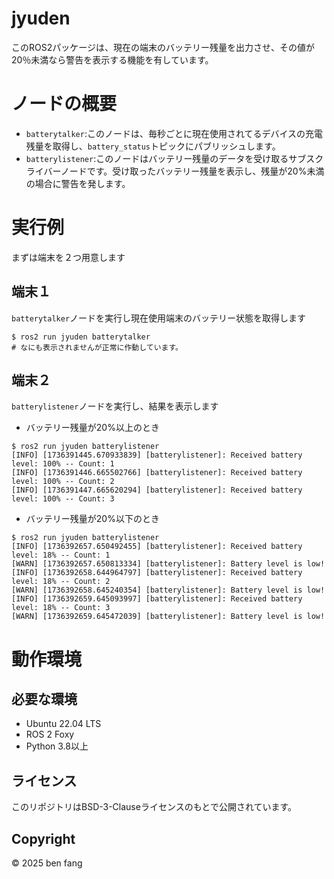 # jyuden
このROS2パッケージは、現在の端末のバッテリー残量を出力させ、その値が20％未満なら警告を表示する機能を有しています。
# ノードの概要
- `batterytalker`:このノードは、毎秒ごとに現在使用されてるデバイスの充電残量を取得し、`battery_status`トピックにパブリッシュします。
- `batterylistener`:このノードはバッテリー残量のデータを受け取るサブスクライバーノードです。受け取ったバッテリー残量を表示し、残量が20%未満の場合に警告を発します。
# 実行例
まずは端末を２つ用意します
## 端末１

`batterytalker`ノードを実行し現在使用端末のバッテリー状態を取得します
```
$ ros2 run jyuden batterytalker
# なにも表示されませんが正常に作動しています。
```
## 端末２
`batterylistener`ノードを実行し、結果を表示します
- バッテリー残量が20%以上のとき
```
$ ros2 run jyuden batterylistener
[INFO] [1736391445.670933839] [batterylistener]: Received battery level: 100% -- Count: 1
[INFO] [1736391446.665502766] [batterylistener]: Received battery level: 100% -- Count: 2
[INFO] [1736391447.665620294] [batterylistener]: Received battery level: 100% -- Count: 3
```
- バッテリー残量が20%以下のとき
```
$ ros2 run jyuden batterylistener
[INFO] [1736392657.650492455] [batterylistener]: Received battery level: 18% -- Count: 1
[WARN] [1736392657.650813334] [batterylistener]: Battery level is low!
[INFO] [1736392658.644964797] [batterylistener]: Received battery level: 18% -- Count: 2
[WARN] [1736392658.645240354] [batterylistener]: Battery level is low!
[INFO] [1736392659.645093997] [batterylistener]: Received battery level: 18% -- Count: 3
[WARN] [1736392659.645472039] [batterylistener]: Battery level is low!
```
# 動作環境
## 必要な環境
- Ubuntu 22.04 LTS
- ROS 2 Foxy
- Python 3.8以上

## ライセンス
このリポジトリはBSD-3-Clauseライセンスのもとで公開されています。

## Copyright
© 2025 ben fang
